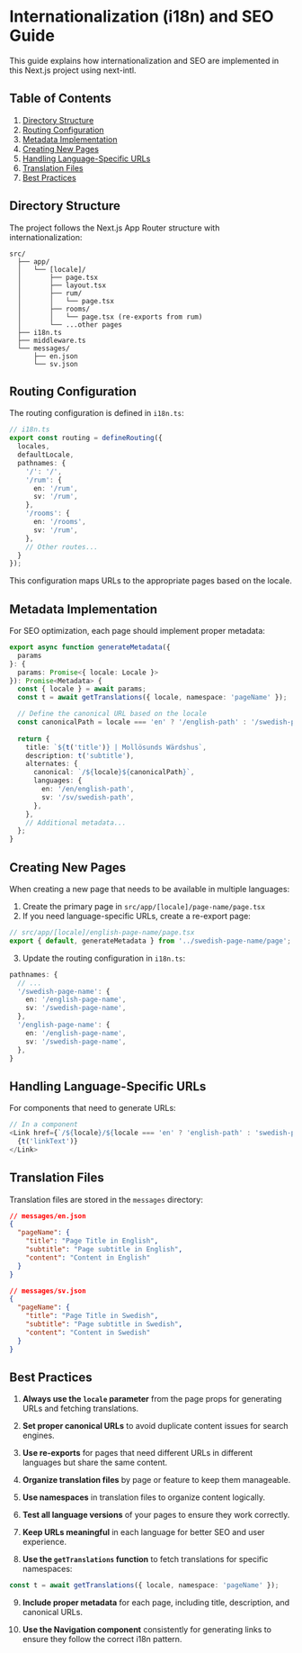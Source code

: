 # Internationalization (i18n) and SEO Guide

This guide explains how internationalization and SEO are implemented in this Next.js project using next-intl.

## Table of Contents

1. [Directory Structure](#directory-structure)
2. [Routing Configuration](#routing-configuration)
3. [Metadata Implementation](#metadata-implementation)
4. [Creating New Pages](#creating-new-pages)
5. [Handling Language-Specific URLs](#handling-language-specific-urls)
6. [Translation Files](#translation-files)
7. [Best Practices](#best-practices)

## Directory Structure

The project follows the Next.js App Router structure with internationalization:

```
src/
  ├── app/
  │   └── [locale]/
  │       ├── page.tsx
  │       ├── layout.tsx
  │       ├── rum/
  │       │   └── page.tsx
  │       ├── rooms/
  │       │   └── page.tsx (re-exports from rum)
  │       └── ...other pages
  ├── i18n.ts
  ├── middleware.ts
  └── messages/
      ├── en.json
      └── sv.json
```

## Routing Configuration

The routing configuration is defined in `i18n.ts`:

```typescript
// i18n.ts
export const routing = defineRouting({
  locales,
  defaultLocale,
  pathnames: {
    '/': '/',
    '/rum': {
      en: '/rum',
      sv: '/rum',
    },
    '/rooms': {
      en: '/rooms',
      sv: '/rum',
    },
    // Other routes...
  }
});
```

This configuration maps URLs to the appropriate pages based on the locale.

## Metadata Implementation

For SEO optimization, each page should implement proper metadata:

```typescript
export async function generateMetadata({
  params
}: {
  params: Promise<{ locale: Locale }>
}): Promise<Metadata> {
  const { locale } = await params;
  const t = await getTranslations({ locale, namespace: 'pageName' });

  // Define the canonical URL based on the locale
  const canonicalPath = locale === 'en' ? '/english-path' : '/swedish-path';
  
  return {
    title: `${t('title')} | Mollösunds Wärdshus`,
    description: t('subtitle'),
    alternates: {
      canonical: `/${locale}${canonicalPath}`,
      languages: {
        en: '/en/english-path',
        sv: '/sv/swedish-path',
      },
    },
    // Additional metadata...
  };
}
```

## Creating New Pages

When creating a new page that needs to be available in multiple languages:

1. Create the primary page in `src/app/[locale]/page-name/page.tsx`
2. If you need language-specific URLs, create a re-export page:

```typescript
// src/app/[locale]/english-page-name/page.tsx
export { default, generateMetadata } from '../swedish-page-name/page';
```

3. Update the routing configuration in `i18n.ts`:

```typescript
pathnames: {
  // ...
  '/swedish-page-name': {
    en: '/english-page-name',
    sv: '/swedish-page-name',
  },
  '/english-page-name': {
    en: '/english-page-name',
    sv: '/swedish-page-name',
  },
}
```

## Handling Language-Specific URLs

For components that need to generate URLs:

```typescript
// In a component
<Link href={`/${locale}/${locale === 'en' ? 'english-path' : 'swedish-path'}`}>
  {t('linkText')}
</Link>
```

## Translation Files

Translation files are stored in the `messages` directory:

```json
// messages/en.json
{
  "pageName": {
    "title": "Page Title in English",
    "subtitle": "Page subtitle in English",
    "content": "Content in English"
  }
}

// messages/sv.json
{
  "pageName": {
    "title": "Page Title in Swedish",
    "subtitle": "Page subtitle in Swedish",
    "content": "Content in Swedish"
  }
}
```

## Best Practices

1. **Always use the `locale` parameter** from the page props for generating URLs and fetching translations.

2. **Set proper canonical URLs** to avoid duplicate content issues for search engines.

3. **Use re-exports** for pages that need different URLs in different languages but share the same content.

4. **Organize translation files** by page or feature to keep them manageable.

5. **Use namespaces** in translation files to organize content logically.

6. **Test all language versions** of your pages to ensure they work correctly.

7. **Keep URLs meaningful** in each language for better SEO and user experience.

8. **Use the `getTranslations` function** to fetch translations for specific namespaces:

```typescript
const t = await getTranslations({ locale, namespace: 'pageName' });
```

9. **Include proper metadata** for each page, including title, description, and canonical URLs.

10. **Use the Navigation component** consistently for generating links to ensure they follow the correct i18n pattern.
